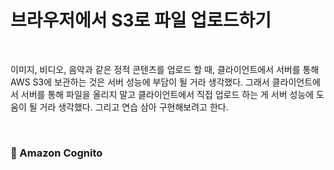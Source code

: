 # 브라우저에서 S3로 파일 업로드하기

<br>

이미지, 비디오, 음악과 같은 정적 콘텐츠를 업로드 할 때, 클라이언트에서 서버를 통해 AWS S3에 보관하는 것은 서버 성능에 부담이 될 거라 생각했다. 그래서 클라이언트에서 서버를 통해 파일을 올리지 말고 클라이언트에서 직접 업로드 하는 게 서버 성능에 도움이 될 거라 생각했다. 그리고 연습 삼아 구현해보려고 한다.

<br>

### :book: Amazon Cognito
